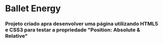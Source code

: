 # Ballet Energy

### Projeto criado apra desenvolver uma página utilizando HTML5 e CSS3 para testar a propriedade "Position: Absolute & Relative"

